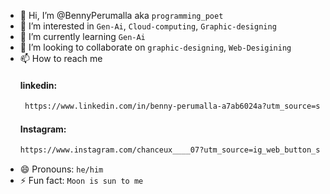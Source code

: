 - 👋 Hi, I’m @BennyPerumalla aka `programming_poet`
- 👀 I’m interested in `Gen-Ai`, `Cloud-computing`, `Graphic-designing`
- 🌱 I’m currently learning `Gen-Ai`
- 💞️ I’m looking to collaborate on `graphic-designing`, `Web-Desigining`
- 📫 How to reach me
  #### linkedin: 
  ``` bash
   https://www.linkedin.com/in/benny-perumalla-a7ab6024a?utm_source=share&utm_campaign=share_via&utm_content=profile&utm_medium=android_app
  ```
  #### Instagram:
  ``` bash
  https://www.instagram.com/chanceux____07?utm_source=ig_web_button_share_sheet&igsh=ZDNlZDc0MzIxNw==
  ```
- 😄 Pronouns: `he/him`
- ⚡ Fun fact: `Moon is sun to me`

<!---
BennyPerumalla/BennyPerumalla is a ✨ special ✨ repository because its `README.md` (this file) appears on your GitHub profile.
You can click the Preview link to take a look at your changes.
--->
